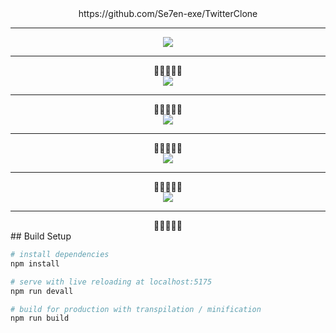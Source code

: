 <div align=center>https://github.com/Se7en-exe/TwitterClone</div>
<hr>
<div align=center><img src="https://github.com/Se7en-exe/picS/blob/main/1.png?raw=true"></div>
<hr>
<div align=center>🌟🌟🌟🌟🌟</div>
<div align=center><img src="https://github.com/Se7en-exe/picS/blob/main/2.png?raw=true"></div>
<hr>
<div align=center>🌟🌟🌟🌟🌟</div>
<div align=center><img src="https://github.com/Se7en-exe/picS/blob/main/3.png?raw=true"></div>
<hr>
<div align=center>🌟🌟🌟🌟🌟</div>
<div align=center><img src="https://github.com/Se7en-exe/picS/blob/main/4.png?raw=true"></div>
<hr>
<div align=center>🌟🌟🌟🌟🌟</div>
<div align=center><img src="https://github.com/Se7en-exe/picS/blob/main/5.png?raw=true"></div>
<hr>
<div align=center>🌟🌟🌟🌟🌟</div>
## Build Setup

``` bash
# install dependencies
npm install

# serve with live reloading at localhost:5175
npm run devall

# build for production with transpilation / minification
npm run build

```
